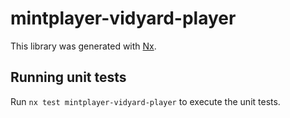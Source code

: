 # mintplayer-vidyard-player

This library was generated with [Nx](https://nx.dev).

## Running unit tests

Run `nx test mintplayer-vidyard-player` to execute the unit tests.
